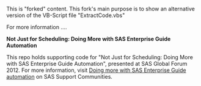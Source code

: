 This is "forked" content.  This fork's main purpose is to show an alternative version of the VB-Script file "ExtractCode.vbs" 

For more information ....

**Not Just for Scheduling: Doing More with SAS Enterprise Guide Automation**

This repo holds supporting code for "Not Just for Scheduling: Doing More with SAS Enterprise Guide Automation", presented at SAS Global Forum 2012.  For more information, visit [Doing more with SAS Enterprise Guide automation](https://communities.sas.com/t5/SAS-Communities-Library/Doing-More-with-SAS-Enterprise-Guide-Automation/ta-p/417832) on SAS Support Communities.
